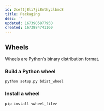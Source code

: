 ```yaml
---
id: 2seftj8li7ji8nthyclbmc8
title: Packaging
desc: ''
updated: 1673905877950
created: 1673884741160
---
```



## Wheels

Wheels are Python's binary distribution format.

### Build a Python wheel

```
python setup.py bdist_wheel
```

### Install a wheel

```
pip install <wheel_file>
```

